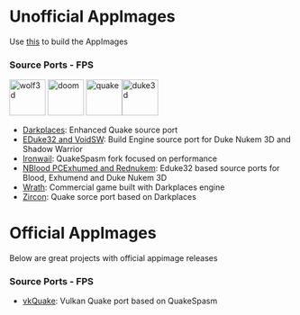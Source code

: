 # Unofficial AppImages
Use [this](https://github.com/AppImage/appimagetool) to build the AppImages

### Source Ports - FPS
<img src="https://cdn2.steamgriddb.com/icon/8c027c101659347f0acda1c3eea18b6e.png" alt="wolf3d" style="width:64">
<img src="https://cdn2.steamgriddb.com/icon/8425bc94a44e3d1bb3c8c026b2702c00.png" alt="doom" style="width:64">
<img src="https://cdn2.steamgriddb.com/icon/574ebc151c3252c2eb93d6504efdc5ab.png" alt="quake" style="width:64"><img src="https://cdn2.steamgriddb.com/icon/40a65e5a692bf1f5f1a81ec33021bda4.png" alt="duke3d" style="width:64">

- [Darkplaces](https://github.com/DarkPlacesEngine/darkplaces): Enhanced Quake source port
- [EDuke32 and VoidSW](https://voidpoint.io/terminx/eduke32): Build Engine source port for Duke Nukem 3D and Shadow Warrior
- [Ironwail](https://github.com/andrei-drexler/ironwail): QuakeSpasm fork focused on performance
- [NBlood PCExhumed and Rednukem](https://github.com/nukeykt/NBlood): Eduke32 based source ports for Blood, Exhumend and Duke Nukem 3D
- [Wrath](https://www.gog.com/en/game/wrath_aeon_of_ruin): Commercial game built with Darkplaces engine 
- [Zircon](https://www.moddb.com/mods/zircon-engine): Quake sorce port based on Darkplaces

# Official AppImages
Below are great projects with official appimage releases
### Source Ports - FPS
- [vkQuake](https://github.com/Novum/vkQuake): Vulkan Quake port based on QuakeSpasm
